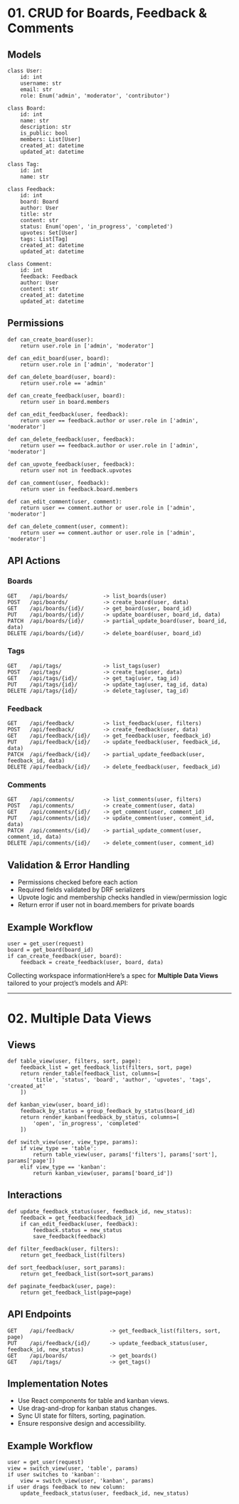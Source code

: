 # 01. CRUD for Boards, Feedback & Comments

## Models

```
class User:
    id: int
    username: str
    email: str
    role: Enum('admin', 'moderator', 'contributor')
```
```
class Board:
    id: int
    name: str
    description: str
    is_public: bool
    members: List[User]
    created_at: datetime
    updated_at: datetime
```
```
class Tag:
    id: int
    name: str
```
```
class Feedback:
    id: int
    board: Board
    author: User
    title: str
    content: str
    status: Enum('open', 'in_progress', 'completed')
    upvotes: Set[User]
    tags: List[Tag]
    created_at: datetime
    updated_at: datetime
```
```
class Comment:
    id: int
    feedback: Feedback
    author: User
    content: str
    created_at: datetime
    updated_at: datetime
```

## Permissions

```
def can_create_board(user):
    return user.role in ['admin', 'moderator']

def can_edit_board(user, board):
    return user.role in ['admin', 'moderator']

def can_delete_board(user, board):
    return user.role == 'admin'

def can_create_feedback(user, board):
    return user in board.members

def can_edit_feedback(user, feedback):
    return user == feedback.author or user.role in ['admin', 'moderator']

def can_delete_feedback(user, feedback):
    return user == feedback.author or user.role in ['admin', 'moderator']

def can_upvote_feedback(user, feedback):
    return user not in feedback.upvotes

def can_comment(user, feedback):
    return user in feedback.board.members

def can_edit_comment(user, comment):
    return user == comment.author or user.role in ['admin', 'moderator']

def can_delete_comment(user, comment):
    return user == comment.author or user.role in ['admin', 'moderator']
```

## API Actions

### Boards
```
GET    /api/boards/           -> list_boards(user)
POST   /api/boards/           -> create_board(user, data)
GET    /api/boards/{id}/      -> get_board(user, board_id)
PUT    /api/boards/{id}/      -> update_board(user, board_id, data)
PATCH  /api/boards/{id}/      -> partial_update_board(user, board_id, data)
DELETE /api/boards/{id}/      -> delete_board(user, board_id)
```
### Tags
```
GET    /api/tags/             -> list_tags(user)
POST   /api/tags/             -> create_tag(user, data)
GET    /api/tags/{id}/        -> get_tag(user, tag_id)
PUT    /api/tags/{id}/        -> update_tag(user, tag_id, data)
DELETE /api/tags/{id}/        -> delete_tag(user, tag_id)
```
### Feedback
```
GET    /api/feedback/         -> list_feedback(user, filters)
POST   /api/feedback/         -> create_feedback(user, data)
GET    /api/feedback/{id}/    -> get_feedback(user, feedback_id)
PUT    /api/feedback/{id}/    -> update_feedback(user, feedback_id, data)
PATCH  /api/feedback/{id}/    -> partial_update_feedback(user, feedback_id, data)
DELETE /api/feedback/{id}/    -> delete_feedback(user, feedback_id)
```
### Comments
```
GET    /api/comments/         -> list_comments(user, filters)
POST   /api/comments/         -> create_comment(user, data)
GET    /api/comments/{id}/    -> get_comment(user, comment_id)
PUT    /api/comments/{id}/    -> update_comment(user, comment_id, data)
PATCH  /api/comments/{id}/    -> partial_update_comment(user, comment_id, data)
DELETE /api/comments/{id}/    -> delete_comment(user, comment_id)
```

## Validation & Error Handling

- Permissions checked before each action
- Required fields validated by DRF serializers
- Upvote logic and membership checks handled in view/permission logic
- Return error if user not in board.members for private boards

## Example Workflow

```
user = get_user(request)
board = get_board(board_id)
if can_create_feedback(user, board):
    feedback = create_feedback(user, board, data)
```

Collecting workspace informationHere’s a spec for **Multiple Data Views** tailored to your project’s models and API:

---

# 02. Multiple Data Views

## Views
```
def table_view(user, filters, sort, page):
    feedback_list = get_feedback_list(filters, sort, page)
    return render_table(feedback_list, columns=[
        'title', 'status', 'board', 'author', 'upvotes', 'tags', 'created_at'
    ])

def kanban_view(user, board_id):
    feedback_by_status = group_feedback_by_status(board_id)
    return render_kanban(feedback_by_status, columns=[
        'open', 'in_progress', 'completed'
    ])

def switch_view(user, view_type, params):
    if view_type == 'table':
        return table_view(user, params['filters'], params['sort'], params['page'])
    elif view_type == 'kanban':
        return kanban_view(user, params['board_id'])
```

## Interactions
```
def update_feedback_status(user, feedback_id, new_status):
    feedback = get_feedback(feedback_id)
    if can_edit_feedback(user, feedback):
        feedback.status = new_status
        save_feedback(feedback)

def filter_feedback(user, filters):
    return get_feedback_list(filters)

def sort_feedback(user, sort_params):
    return get_feedback_list(sort=sort_params)

def paginate_feedback(user, page):
    return get_feedback_list(page=page)
```

## API Endpoints
```
GET    /api/feedback/           -> get_feedback_list(filters, sort, page)
PUT    /api/feedback/{id}/      -> update_feedback_status(user, feedback_id, new_status)
GET    /api/boards/             -> get_boards()
GET    /api/tags/               -> get_tags()
```

## Implementation Notes

- Use React components for table and kanban views.
- Use drag-and-drop for kanban status changes.
- Sync UI state for filters, sorting, pagination.
- Ensure responsive design and accessibility.

## Example Workflow
```
user = get_user(request)
view = switch_view(user, 'table', params)
if user switches to 'kanban':
    view = switch_view(user, 'kanban', params)
if user drags feedback to new column:
    update_feedback_status(user, feedback_id, new_status)
```
